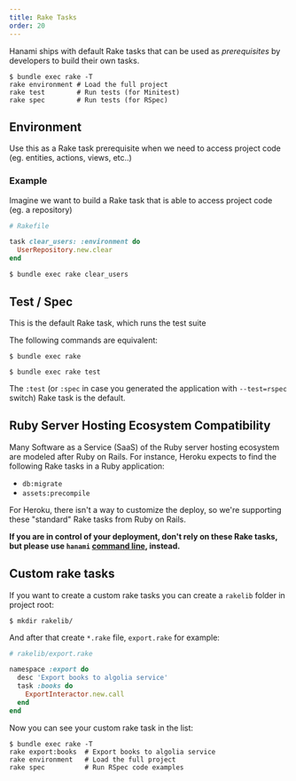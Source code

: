 ```yaml
---
title: Rake Tasks
order: 20
---
```


Hanami ships with default Rake tasks that can be used as _prerequisites_ by developers to build their own tasks.

```shell
$ bundle exec rake -T
rake environment # Load the full project
rake test        # Run tests (for Minitest)
rake spec        # Run tests (for RSpec)
```

## Environment

Use this as a Rake task prerequisite when we need to access project code (eg. entities, actions, views, etc..)

### Example

Imagine we want to build a Rake task that is able to access project code (eg. a repository)

```ruby
# Rakefile

task clear_users: :environment do
  UserRepository.new.clear
end
```

```shell
$ bundle exec rake clear_users
```

## Test / Spec

This is the default Rake task, which runs the test suite

The following commands are equivalent:

```shell
$ bundle exec rake
```

```shell
$ bundle exec rake test
```

<p class="convention">
  The <code>:test</code> (or <code>:spec</code> in case you generated the application with <code>--test=rspec</code> switch) Rake task is the default.
</p>

## Ruby Server Hosting Ecosystem Compatibility

Many Software as a Service (SaaS) of the Ruby server hosting ecosystem are modeled after Ruby on Rails.
For instance, Heroku expects to find the following Rake tasks in a Ruby application:

  * `db:migrate`
  * `assets:precompile`

For Heroku, there isn't a way to customize the deploy, so we're supporting these "standard" Rake tasks from Ruby on Rails.

**If you are in control of your deployment, don't rely on these Rake tasks, but please use `hanami` [command line](/guides/1.2/command-line/database), instead.**

## Custom rake tasks

If you want to create a custom rake tasks you can create a `rakelib` folder in project root:

```
$ mkdir rakelib/
```

And after that create `*.rake` file, `export.rake` for example:

```ruby
# rakelib/export.rake

namespace :export do
  desc 'Export books to algolia service'
  task :books do
    ExportInteractor.new.call
  end
end
```

Now you can see your custom rake task in the list:

```shell
$ bundle exec rake -T
rake export:books  # Export books to algolia service
rake environment   # Load the full project
rake spec          # Run RSpec code examples
```
